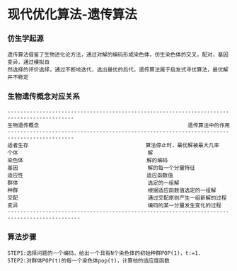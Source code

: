 现代优化算法-遗传算法
====
### 仿生学起源
    遗传算法借鉴了生物进化论方法，通过对解的编码形成染色体，仿生染色体的交叉，配对，基因变异，通过模拟自
    然选择的评价选择，通过不断地迭代，选出最优的后代，遗传算法属于启发式寻优算法，最优解并不稳定
### 生物遗传概念对应关系
    -------------------------------------------------------------------------------------------
    生物遗传概念                                               遗传算法中的作用
    -------------------------------------------------------------------------------------------
    适者生存                                     算法停止时，最优解被最大几率
    个体                                         解
    染色体                                       解的编码
    基因                                         解的每一个分量特征
    适应性                                       适应函数值
    群体                                         选定的一组解
    种群                                         根据适应函数值选定的一组解
    交配                                         通过交配原则产生一组新解的过程
    变异                                         编码的某一分量发生变化的过程
    ---------------------------------------------------------------------------------------------
### 算法步骤
    STEP1:选择问题的一个编码，给出一个具有N个染色体的初始种群POP(1)，t:=1.
    STEP2:对群体POP(t)的每一个染色体pop(t)，计算他的适应度函数
                        
